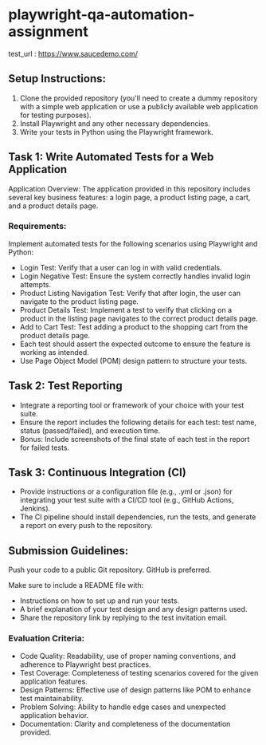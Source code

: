 # playwright-qa-automation-assignment
test_url : https://www.saucedemo.com/

## Setup Instructions:

1. Clone the provided repository (you'll need to create a dummy repository with a simple web application or use a publicly available web application for testing purposes).
2. Install Playwright and any other necessary dependencies.
3. Write your tests in Python using the Playwright framework.

## Task 1: Write Automated Tests for a Web Application

Application Overview: The application provided in this repository includes several key business features: a login page, a product listing page, a cart, and a product details page.

### Requirements:
Implement automated tests for the following scenarios using Playwright and Python:
* Login Test: Verify that a user can log in with valid credentials.
* Login Negative Test: Ensure the system correctly handles invalid login attempts.
* Product Listing Navigation Test: Verify that after login, the user can navigate to the product listing page.
* Product Details Test: Implement a test to verify that clicking on a product in the listing page navigates to the correct product details page.
* Add to Cart Test: Test adding a product to the shopping cart from the product details page.
* Each test should assert the expected outcome to ensure the feature is working as intended.
* Use Page Object Model (POM) design pattern to structure your tests.

## Task 2: Test Reporting

* Integrate a reporting tool or framework of your choice with your test suite.
* Ensure the report includes the following details for each test: test name, status (passed/failed), and execution time.
* Bonus: Include screenshots of the final state of each test in the report for failed tests.

## Task 3: Continuous Integration (CI)
* Provide instructions or a configuration file (e.g., .yml or .json) for integrating your test suite with a CI/CD tool (e.g., GitHub Actions, Jenkins).
* The CI pipeline should install dependencies, run the tests, and generate a report on every push to the repository.


## Submission Guidelines:
Push your code to a public Git repository. GitHub is preferred.

Make sure to include a README file with:
* Instructions on how to set up and run your tests.
* A brief explanation of your test design and any design patterns used.
* Share the repository link by replying to the test invitation email.


### Evaluation Criteria:
* Code Quality: Readability, use of proper naming conventions, and adherence to Playwright best practices.
* Test Coverage: Completeness of testing scenarios covered for the given application features.
* Design Patterns: Effective use of design patterns like POM to enhance test maintainability.
* Problem Solving: Ability to handle edge cases and unexpected application behavior.
* Documentation: Clarity and completeness of the documentation provided.
